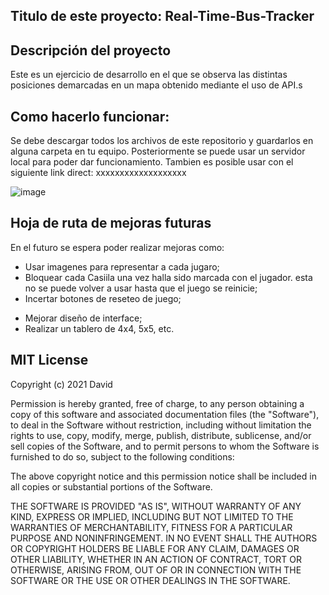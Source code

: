 ## Titulo de este proyecto: Real-Time-Bus-Tracker

## Descripción del proyecto
Este es un ejercicio de desarrollo en el que se observa las distintas posiciones demarcadas en un mapa obtenido mediante el uso de API.s

## Como hacerlo funcionar:

Se debe descargar todos los archivos de este repositorio y guardarlos en alguna carpeta en tu equipo. Posteriormente se puede usar un servidor local para poder dar funcionamiento. Tambien es posible usar con el siguiente link direct:  xxxxxxxxxxxxxxxxxxx

![image](https://user-images.githubusercontent.com/87394787/143794736-d508c2a9-e088-48a6-a9f0-550ceebca319.png)


## Hoja de ruta de mejoras futuras

En el futuro se espera poder realizar mejoras como: 
* Usar imagenes para representar a cada jugaro;
* Bloquear cada Casiila una vez halla sido marcada con el jugador. esta no se puede volver a usar hasta que el juego se reinicie;
* Incertar botones de reseteo de juego;
- Mejorar diseño de interface;
- Realizar un tablero de 4x4, 5x5, etc.


## MIT License

Copyright (c) 2021 David

Permission is hereby granted, free of charge, to any person obtaining a copy
of this software and associated documentation files (the "Software"), to deal
in the Software without restriction, including without limitation the rights
to use, copy, modify, merge, publish, distribute, sublicense, and/or sell
copies of the Software, and to permit persons to whom the Software is
furnished to do so, subject to the following conditions:

The above copyright notice and this permission notice shall be included in all
copies or substantial portions of the Software.

THE SOFTWARE IS PROVIDED "AS IS", WITHOUT WARRANTY OF ANY KIND, EXPRESS OR
IMPLIED, INCLUDING BUT NOT LIMITED TO THE WARRANTIES OF MERCHANTABILITY,
FITNESS FOR A PARTICULAR PURPOSE AND NONINFRINGEMENT. IN NO EVENT SHALL THE
AUTHORS OR COPYRIGHT HOLDERS BE LIABLE FOR ANY CLAIM, DAMAGES OR OTHER
LIABILITY, WHETHER IN AN ACTION OF CONTRACT, TORT OR OTHERWISE, ARISING FROM,
OUT OF OR IN CONNECTION WITH THE SOFTWARE OR THE USE OR OTHER DEALINGS IN THE
SOFTWARE.
